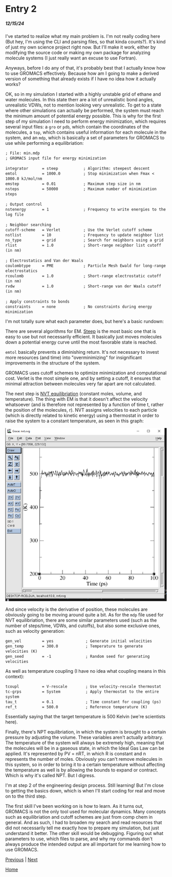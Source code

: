 # Entry 2
##### 12/15/24

I've started to realize what my main problem is. I'm not really coding here (But hey, I'm using the CLI and parsing files, so that kinda counts?). It's kind of just my own science project right now. But I'll make it work, either by modifying the source code or making my own package for analyzing molecule systems (I just really want an excuse to use Fortran).

Anyways, before I do any of that, it's probably best that I actually know how to use GROMACS effectively. Because how am I going to make a derived version of something that already exists if I have no idea how it actually works?

OK, so in my simulation I started with a highly unstable grid of ethane and water molecules. In this state therr are a lot of unrealistic bond angles, unrealistic VDWs, not to mention looking very unrealistic. To get to a state where other simulations can actually be performed, the system must reach the minimum amount of potential energy possible. This is why for the first step of my simulation I need to perform energy minimization, which requires several input files: a `gro` or `pdb`, which contain the coordinates of the molecules, a `top`, which contains useful information for each molecule in the system, and an `mdp`, which is basically a set of parameters for GROMACS to use while performing a equilibriation:

```
; File: min.mdp
; GROMACS input file for energy minimization

integrator      = steep           ; Algorithm: steepest descent
emtol           = 1000.0          ; Stop minimization when Fmax < 1000.0 kJ/mol/nm
emstep          = 0.01            ; Maximum step size in nm
nsteps          = 50000           ; Maximum number of minimization steps

; Output control
nstenergy       = 1               ; Frequency to write energies to the log file

; Neighbor searching
cutoff-scheme   = Verlet          ; Use the Verlet cutoff scheme
nstlist         = 10              ; Frequency to update neighbor list
ns_type         = grid            ; Search for neighbors using a grid
rlist           = 1.0             ; Short-range neighbor list cutoff (in nm)

; Electrostatics and Van der Waals
coulombtype     = PME             ; Particle Mesh Ewald for long-range electrostatics
rcoulomb        = 1.0             ; Short-range electrostatic cutoff (in nm)
rvdw            = 1.0             ; Short-range van der Waals cutoff (in nm)

; Apply constraints to bonds
constraints     = none            ; No constraints during energy minimization
```

I'm not totally sure what each parameter does, but here's a basic rundown:

There are several algorithms for EM. [Steep](https://www.youtube.com/watch?v=ZydKMk22rbo) is the most basic one that is easy to use but not necessarily efficient. It basically just moves molecules down a potential energy curve until the most favorable state is reached.

`emtol` basically prevents a diminishing return. It's not necessary to invest more resources (and time) into "overminimizing" for insignificant improvements in the structure of the system.

GROMACS uses cutoff schemes to optimize minimization and computational cost. Verlet is the most simple one, and by setting a cutoff, it ensures that minimal attraction between molecules very far apart are not calculated.

The next step is [NVT equilibriation](https://www.youtube.com/watch?v=5LALoxDs0ic) (constant moles, volume, and temperature). The thing with EM is that it doesn't affect the velocity whatsoever (and is therefore not represented by a function of time t, rather the position of the molecules, r). NVT assigns velocities to each particle (which is directly related to kinetic energy) using a thermostat in order to raise the system to a constant temperature, as seen in this graph: 

![Graph of NVT](../img/nvtxvg.png)

And since velocity is the derivative of position, these molecules are obviously going to be moving around quite a bit. As for the `mdp` file used for NVT equilibriation, there are some similar parameters used (such as the number of steps/time, VDWs, and cutoffs), but also some exclusive ones, such as velocity generation:

```
gen_vel         = yes              ; Generate initial velocities
gen_temp        = 300.0            ; Temperature to generate velocities (K)
gen_seed        = -1               ; Random seed for generating velocities
```

As well as temperature coupling (I have no idea what coupling means in this context):

```
tcoupl          = V-rescale        ; Use velocity-rescale thermostat
tc-grps         = System           ; Apply thermostat to the entire system
tau_t           = 0.1              ; Time constant for coupling (ps)
ref_t           = 500.0            ; Reference temperature (K)
```
Essentially saying that the target temperature is 500 Kelvin (we're scientists here).

Finally, there's NPT equlibriation, in which the system is brought to a certain pressure by adjusting the volume. These variables aren't actually arbitrary. The temperature of the system will always be extremely high, meaning that the molecules will be in a gaseous state, in which the Ideal Gas Law can be applied. It's represented by PV = nRT, in which R is constant and n represents the number of moles. Obviously you can't remove molecules in this system, so in order to bring it to a certain temperature without affecting the temperature as well is by allowing the bounds to expand or contract. Which is why it's called NPT. But I digress.

I'm at step 2 of the engineering design process. Still learning! But I'm close to getting the basics down, which is when I'll start coding for real and move on to the third step.

The first skill I've been working on is how to learn. As it turns out, GROMACS is not the only tool used for molecular dynamics. Many concepts such as equilibriation and cutoff schemes are just from comp chem in general. And as such, I had to broaden my search and read resources that did not necessarily tell me exactly how to prepare my simulation, but just understand it better. The other skill would be debugging. Figuring out what parameters to use, which files to parse, and why my commands don't always produce the intended output are all important for me learning how to use GROMACS.


[Previous](entry01.md) | [Next](entry03.md)

[Home](../README.md)
